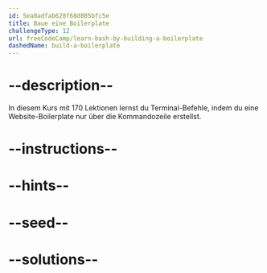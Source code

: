 ```yaml
---
id: 5ea8adfab628f68d805bfc5e
title: Baue eine Boilerplate
challengeType: 12
url: freeCodeCamp/learn-bash-by-building-a-boilerplate
dashedName: build-a-boilerplate
---
```


# --description--

In diesem Kurs mit 170 Lektionen lernst du Terminal-Befehle, indem du eine Website-Boilerplate nur über die Kommandozeile erstellst.

# --instructions--

# --hints--

# --seed--

# --solutions--
